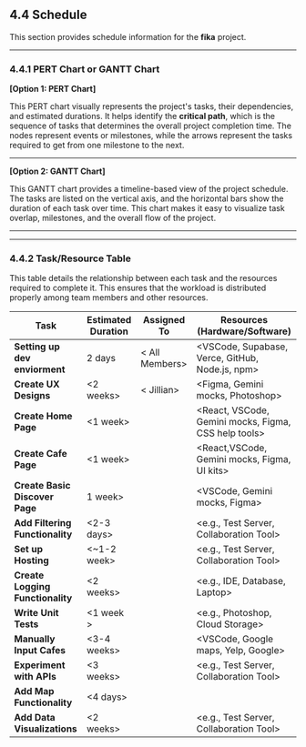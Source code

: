 ## 4.4 Schedule

This section provides schedule information for the **fika** project.

---

### 4.4.1 PERT Chart or GANTT Chart

**[Option 1: PERT Chart]**

This PERT chart visually represents the project's tasks, their dependencies, and estimated durations. It helps identify the **critical path**, which is the sequence of tasks that determines the overall project completion time. The nodes represent events or milestones, while the arrows represent the tasks required to get from one milestone to the next.

****

**[Option 2: GANTT Chart]**

This GANTT chart provides a timeline-based view of the project schedule. The tasks are listed on the vertical axis, and the horizontal bars show the duration of each task over time. This chart makes it easy to visualize task overlap, milestones, and the overall flow of the project.

****

---

### 4.4.2 Task/Resource Table

This table details the relationship between each task and the resources required to complete it. This ensures that the workload is distributed properly among team members and other resources.

| Task | Estimated Duration | Assigned To | Resources (Hardware/Software) |
|---|---|---|---|
| **Setting up dev enviorment** | 2 days | < All Members> | <VSCode, Supabase, Verce, GitHub, Node.js, npm> |
| **Create UX Designs** | <2 weeks> | < Jillian> | <Figma, Gemini mocks, Photoshop> |
| **Create Home Page** | <1 week> | <Kate> | <React, VSCode, Gemini mocks, Figma, CSS help tools> |
| **Create Cafe Page** | <1 week> | <Jillian> | <React,VSCode, Gemini mocks, Figma, UI kits> |
| **Create Basic Discover Page** | 1 week> | <Ahtziri> | <VSCode, Gemini mocks, Figma> |
| **Add Filtering Functionality** | <2-3 days> | <Giselle> | <e.g., Test Server, Collaboration Tool> |
| **Set up Hosting** | <~1-2 week> | <Kate> | <e.g., Test Server, Collaboration Tool> |
| **Create Logging Functionality** | <2 weeks> | <Giselle> | <e.g., IDE, Database, Laptop> |
| **Write Unit Tests** | <1 week > | <Ahtziri> | <e.g., Photoshop, Cloud Storage> |
| **Manually Input Cafes** | <3-4 weeks> | <All members> | <VSCode, Google maps, Yelp, Google> |
| **Experiment with APIs** | <3 weeks> | <All members> | <e.g., Test Server, Collaboration Tool> |
| **Add Map Functionality** | <4 days> | <Jillian> | <Google maps> |
| **Add Data Visualizations** | <2 weeks> | <Giselle> | <e.g., Test Server, Collaboration Tool> |
